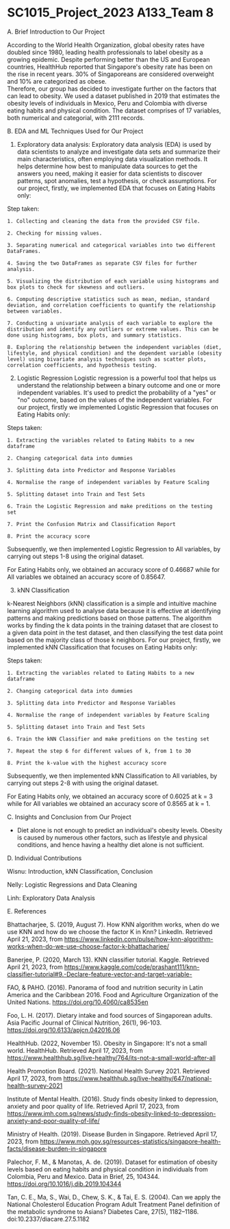 # SC1015_Project_2023 A133_Team 8

A. Brief Introduction to Our Project

According to the World Health Organization, global obesity rates have doubled since 1980, leading health professionals to label obesity as a growing epidemic. Despite performing better than the US and European countries, HealthHub reported that Singapore's obesity rate has been on the rise in recent years. 30% of Singaporeans are considered overweight and 10% are categorized as obese.  
Therefore, our group has decided to investigate further on the factors that can lead to obesity.
We used a dataset published in 2019 that estimates the obesity levels of individuals in Mexico, Peru and Colombia with diverse eating habits and physical condition. The dataset comprises of 17 variables, both numerical and categorial, with 2111 records. 

B. EDA and ML Techniques Used for Our Project

1. Exploratory data analysis:
Exploratory data analysis (EDA) is used by data scientists to analyze and investigate data sets and summarize their main characteristics, often employing data visualization methods. It helps determine how best to manipulate data sources to get the answers you need, making it easier for data scientists to discover patterns, spot anomalies, test a hypothesis, or check assumptions. For our project, firstly, we implemented EDA that focuses on Eating Habits only:

Step taken:

    1. Collecting and cleaning the data from the provided CSV file.
    
    2. Checking for missing values.
    
    3. Separating numerical and categorical variables into two different DataFrames.
    
    4. Saving the two DataFrames as separate CSV files for further analysis.
    
    5. Visualizing the distribution of each variable using histograms and box plots to check for skewness and outliers.
    
    6. Computing descriptive statistics such as mean, median, standard deviation, and correlation coefficients to quantify the relationship between variables.
    
    7. Conducting a univariate analysis of each variable to explore the distribution and identify any outliers or extreme values. This can be done using histograms, box plots, and summary statistics.
    
    8. Exploring the relationship between the independent variables (diet, lifestyle, and physical condition) and the dependent variable (obesity level) using bivariate analysis techniques such as scatter plots, correlation coefficients, and hypothesis testing.

2. Logistic Regression
Logistic regression is a powerful tool that helps us understand the relationship between a binary outcome and one or more independent variables. It's used to predict the probability of a "yes" or "no" outcome, based on the values of the independent variables. For our project, firstly we implemented Logistic Regression that focuses on Eating Habits only:

Steps taken:

    1. Extracting the variables related to Eating Habits to a new dataframe
    
    2. Changing categorical data into dummies
    
    3. Splitting data into Predictor and Response Variables
    
    4. Normalise the range of independent variables by Feature Scaling
    
    5. Splitting dataset into Train and Test Sets
    
    6. Train the Logistic Regression and make preditions on the testing set

    7. Print the Confusion Matrix and Classification Report

    8. Print the accuracy score

Subsequently, we then implemented Logistic Regression to All variables, by carrying out steps 1-8 using the original dataset. 
    
For Eating Habits only, we obtained an accuracy score of 0.46687 while for All variables we obtained an accuracy score of 0.85647.



3. kNN Classification

k-Nearest Neighbors (kNN) classification is a simple and intuitive machine learning algorithm used to analyse data because it is effective at identifying patterns and making predictions based on those patterns. The algorithm works by finding the k data points in the training dataset that are closest to a given data point in the test dataset, and then classifying the test data point based on the majority class of those k neighbors. For our project, firstly, we implemented kNN Classification that focuses on Eating Habits only:

Steps taken:
    
    1. Extracting the variables related to Eating Habits to a new dataframe
    
    2. Changing categorical data into dummies
    
    3. Splitting data into Predictor and Response Variables
    
    4. Normalise the range of independent variables by Feature Scaling
    
    5. Splitting dataset into Train and Test Sets
    
    6. Train the kNN Classifier and make preditions on the testing set
    
    7. Repeat the step 6 for different values of k, from 1 to 30
    
    8. Print the k-value with the highest accuracy score

Subsequently, we then implemented kNN Classification to All variables, by carrying out steps 2-8 with       using the original dataset. 
    
For Eating Habits only, we obtained an accuracy score of 0.6025 at k = 3 while for All variables we         obtained an accuracy score of 0.8565 at k = 1.



C. Insights and Conclusion from Our Project

- Diet alone is not enough to predict an individual's obesity levels. Obesity is caused by numerous other factors, such as lifestyle and physical conditions, and hence having a healthy diet alone is not sufficient.


D. Individual Contributions

Wisnu: Introduction, kNN Classification, Conclusion

Nelly: Logistic Regressions and Data Cleaning

Linh: Exploratory Data Analysis 


E. References

Bhattacharjee, S. (2019, August 7). How KNN algorithm works, when do we use KNN and how do we choose the factor K in Knn? LinkedIn. Retrieved April 21, 2023, from https://www.linkedin.com/pulse/how-knn-algorithm-works-when-do-we-use-choose-factor-k-bhattacharjee/ 

Banerjee, P. (2020, March 13). KNN classifier tutorial. Kaggle. Retrieved April 21, 2023, from https://www.kaggle.com/code/prashant111/knn-classifier-tutorial#9.-Declare-feature-vector-and-target-variable- 

FAO, & PAHO. (2016). Panorama of food and nutrition security in Latin America and the Caribbean 2016. Food and Agriculture Organization of the United Nations. https://doi.org/10.4060/ca8535en

Foo, L. H. (2017). Dietary intake and food sources of Singaporean adults. Asia Pacific Journal of Clinical Nutrition, 26(1), 96-103. https://doi.org/10.6133/apjcn.042016.06

HealthHub. (2022, November 15). Obesity in Singapore: It's not a small world. HealthHub. Retrieved April 17, 2023, from https://www.healthhub.sg/live-healthy/764/its-not-a-small-world-after-all 

Health Promotion Board. (2021). National Health Survey 2021. Retrieved April 17, 2023, from https://www.healthhub.sg/live-healthy/647/national-health-survey-2021

Institute of Mental Health. (2016). Study finds obesity linked to depression, anxiety and poor quality of life. Retrieved April 17, 2023, from https://www.imh.com.sg/news/study-finds-obesity-linked-to-depression-anxiety-and-poor-quality-of-life/

Ministry of Health. (2019). Disease Burden in Singapore. Retrieved April 17, 2023, from https://www.moh.gov.sg/resources-statistics/singapore-health-facts/disease-burden-in-singapore

Palechor, F. M., & Manotas, A. de. (2019). Dataset for estimation of obesity levels based on eating habits and physical condition in individuals from Colombia, Peru and Mexico. Data in Brief, 25, 104344. https://doi.org/10.1016/j.dib.2019.104344 

Tan, C. E., Ma, S., Wai, D., Chew, S. K., & Tai, E. S. (2004). Can we apply the National Cholesterol Education Program Adult Treatment Panel definition of the metabolic syndrome to Asians? Diabetes Care, 27(5), 1182–1186. doi:10.2337/diacare.27.5.1182





